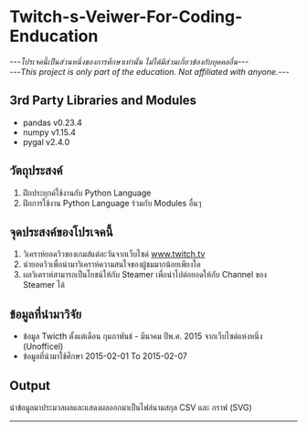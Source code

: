 # Twitch-s-Veiwer-For-Coding-Enducation

*---โปรเจคนี้เป็นส่วนหนึ่งของการศึกษาเท่านั้น ไม่ได้มีส่วนเกี่ยวข้องกับบุคคลอื่น---*</br>
*---This project is only part of the education. Not affiliated with anyone.---*
## 3rd Party Libraries and Modules
- pandas v0.23.4 
- numpy v1.15.4
- pygal v2.4.0

## วัตถุประสงค์
1. ฝึกประยุกค์ใช้งานกับ Python Language
2. ฝึกการใช้งาน Python Language ร่วมกับ Modules อื่นๆ

## จุดประสงค์ของโปรเจคนี้
1. วิเคราห์ยอดวิวของเกมส์แต่ละวันจากเว็บไซด์ www.twitch.tv
2. นำยอดวิวเพื่อนำมาวิเคราห์ความสนใจของผู้ชมมากน้อยเพียงใด
3. ผลวิเคราห์สามารถเป็นโยชน์ให้กับ Steamer เพื่อนำไปต่อยอดให้กับ Channel ของ Steamer ได้

## ข้อมูลที่นำมาวิจัย
- ข้อมูล Twicth ตั้งแต่เดือน กุมภาพันธ์ - มีนาคม ปีพ.ศ. 2015 จากเว็บไซด์แห่งหนึ่ง (Unofficel)
- ข้อมูลที่นำมาใช้ศึกษา 2015-02-01 To 2015-02-07

## Output
นำข้อมูลมาประมวลผลและแสดงผลออกมาเป็นไฟล์นามสกุล CSV และ กราฟ (SVG)

---
